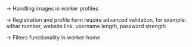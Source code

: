 -> Handling images in worker profiles

-> Registration and profile form require advanced validation, for example: adhar number, website link, username length, password strength

-> Filters functionality in worker-home
